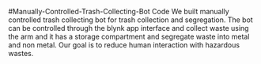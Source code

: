 #Manually-Controlled-Trash-Collecting-Bot Code
We built manually controlled trash collecting bot for trash collection and segregation. The bot can be controlled through the blynk app interface and collect waste using the arm and it has a storage compartment and segregate waste into metal and non metal. Our goal is to reduce human interaction with hazardous wastes.
